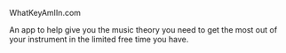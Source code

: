 WhatKeyAmIIn.com

An app to help give you the music theory you need to get the most out of your instrument in the limited free time you have.